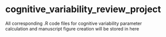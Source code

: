 # cognitive_variability_review_project

All corresponding .R code files for cognitive variability parameter calculation and manuscript figure creation will be stored in here

